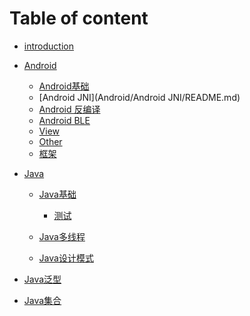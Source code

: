 
# Table of content

* [introduction](README.md)

* [Android](Android/README.md)
    * [Android基础](Android/Android基础/README.md)
    * [Android JNI](Android/Android JNI/README.md)    
    * [Android 反编译](Android/Android反编译/README.md)
    * [Android BLE](Android/Ble/README.md)
    * [View](Android/View/README.md)    
    * [Other](Android/Other/README.md)   
    * [框架](Android/框架/README.md)   

* [Java](Java/README.md)
    * [Java基础](Java/Java基础/README.md)
         * [测试](Java/Java基础/Java输入输出操作.md)
           [](Java/Java基础/Java关键字.md)

    * [Java多线程](Java/Java多线程/README.md)
    * [Java设计模式](Java/设计模式/README.md)    



* [Java泛型](Java/Java基础/Java泛型.md)
* [Java集合](Java/Java基础/Java集合.md)
 [](Java/Java基础/Lambda表达式.md)
 [](Java/Java基础/String、StringBuffer、StringBuilder区别.md)




